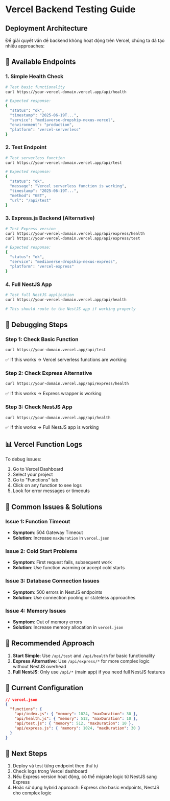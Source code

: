 # Vercel Backend Testing Guide

## Deployment Architecture

Để giải quyết vấn đề backend không hoạt động trên Vercel, chúng ta đã tạo nhiều approaches:

## 🚀 Available Endpoints

### 1. Simple Health Check
```bash
# Test basic functionality
curl https://your-vercel-domain.vercel.app/api/health

# Expected response:
{
  "status": "ok",
  "timestamp": "2025-06-19T...",
  "service": "mediaverse-dropship-nexus-vercel",
  "environment": "production",
  "platform": "vercel-serverless"
}
```

### 2. Test Endpoint
```bash
# Test serverless function
curl https://your-vercel-domain.vercel.app/api/test

# Expected response:
{
  "status": "ok",
  "message": "Vercel serverless function is working",
  "timestamp": "2025-06-19T...",
  "method": "GET",
  "url": "/api/test"
}
```

### 3. Express.js Backend (Alternative)
```bash
# Test Express version
curl https://your-vercel-domain.vercel.app/api/express/health
curl https://your-vercel-domain.vercel.app/api/express/test

# Expected response:
{
  "status": "ok",
  "service": "mediaverse-dropship-nexus-express",
  "platform": "vercel-express"
}
```

### 4. Full NestJS App
```bash
# Test full NestJS application
curl https://your-vercel-domain.vercel.app/api/health

# This should route to the NestJS app if working properly
```

## 🔧 Debugging Steps

### Step 1: Check Basic Function
```bash
curl https://your-domain.vercel.app/api/test
```
✅ If this works → Vercel serverless functions are working

### Step 2: Check Express Alternative
```bash
curl https://your-domain.vercel.app/api/express/health
```
✅ If this works → Express wrapper is working

### Step 3: Check NestJS App
```bash
curl https://your-domain.vercel.app/api/health
```
✅ If this works → Full NestJS app is working

## 📊 Vercel Function Logs

To debug issues:

1. Go to Vercel Dashboard
2. Select your project
3. Go to "Functions" tab
4. Click on any function to see logs
5. Look for error messages or timeouts

## 🔄 Common Issues & Solutions

### Issue 1: Function Timeout
- **Symptom**: 504 Gateway Timeout
- **Solution**: Increase `maxDuration` in `vercel.json`

### Issue 2: Cold Start Problems
- **Symptom**: First request fails, subsequent work
- **Solution**: Use function warming or accept cold starts

### Issue 3: Database Connection Issues
- **Symptom**: 500 errors in NestJS endpoints
- **Solution**: Use connection pooling or stateless approaches

### Issue 4: Memory Issues
- **Symptom**: Out of memory errors
- **Solution**: Increase memory allocation in `vercel.json`

## 🎯 Recommended Approach

1. **Start Simple**: Use `/api/test` and `/api/health` for basic functionality
2. **Express Alternative**: Use `/api/express/*` for more complex logic without NestJS overhead
3. **Full NestJS**: Only use `/api/*` (main app) if you need full NestJS features

## 📝 Current Configuration

```json
// vercel.json
{
  "functions": {
    "api/index.js": { "memory": 1024, "maxDuration": 30 },
    "api/health.js": { "memory": 512, "maxDuration": 10 },
    "api/test.js": { "memory": 512, "maxDuration": 10 },
    "api/express.js": { "memory": 1024, "maxDuration": 30 }
  }
}
```

## 🚨 Next Steps

1. Deploy và test từng endpoint theo thứ tự
2. Check logs trong Vercel dashboard
3. Nếu Express version hoạt động, có thể migrate logic từ NestJS sang Express
4. Hoặc sử dụng hybrid approach: Express cho basic endpoints, NestJS cho complex logic 